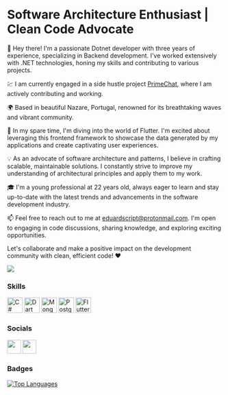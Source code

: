 Software Architecture Enthusiast | Clean Code Advocate
========================================================================================================================================

👋 Hey there! I'm a passionate Dotnet developer with three years of experience, specializing in Backend development. I've worked extensively with .NET technologies, honing my skills and contributing to various projects.

💹 I am currently engaged in a side hustle project [PrimeChat](https://github.com/eduardscript/primechat-server), where I am actively contributing and working.

🌍 Based in beautiful Nazare, Portugal, renowned for its breathtaking waves and vibrant community.

🌱 In my spare time, I'm diving into the world of Flutter. I'm excited about leveraging this frontend framework to showcase the data generated by my applications and create captivating user experiences.

💡 As an advocate of software architecture and patterns, I believe in crafting scalable, maintainable solutions. I constantly strive to improve my understanding of architectural principles and apply them to my work.

🎓 I'm a young professional at 22 years old, always eager to learn and stay up-to-date with the latest trends and advancements in the software development industry.

📫 Feel free to reach out to me at eduardscript@protonmail.com. I'm open to engaging in code discussions, sharing knowledge, and exploring exciting opportunities.

Let's collaborate and make a positive impact on the development community with clean, efficient code! ❤️

<a href="https://www.github.com/eduardscript" target="_blank" rel="noreferrer"><img
src="https://img.shields.io/github/followers/eduardscript?logo=github&style=for-the-badge&color=0891b2&labelColor=1c1917" /></a>

### Skills


<p align="left">
<a href="https://docs.microsoft.com/en-us/dotnet/csharp/" target="_blank" rel="noreferrer"><img src="https://raw.githubusercontent.com/danielcranney/readme-generator/main/public/icons/skills/csharp-colored.svg" width="36" height="36" alt="C#" /></a>
<a href="https://dart.dev/" target="_blank" rel="noreferrer"><img src="https://raw.githubusercontent.com/danielcranney/readme-generator/main/public/icons/skills/dart-colored.svg" width="36" height="36" alt="Dart" /></a>
<a href="https://www.mongodb.com/" target="_blank" rel="noreferrer"><img src="https://raw.githubusercontent.com/danielcranney/readme-generator/main/public/icons/skills/mongodb-colored.svg" width="36" height="36" alt="MongoDB" /></a>
<a href="https://www.postgresql.org/" target="_blank" rel="noreferrer"><img src="https://raw.githubusercontent.com/danielcranney/readme-generator/main/public/icons/skills/postgresql-colored.svg" width="36" height="36" alt="PostgreSQL" /></a>
<a href="https://flutter.dev/" target="_blank" rel="noreferrer"><img src="https://raw.githubusercontent.com/danielcranney/readme-generator/main/public/icons/skills/flutter-colored.svg" width="36" height="36" alt="Flutter" /></a>
</p>


### Socials

<a href="http://www.instagram.com/eduardwiu" target="_blank" rel="noreferrer"><img src="https://raw.githubusercontent.com/danielcranney/readme-generator/main/public/icons/socials/instagram.svg" width="32" height="32" /></a> <a href="https://www.linkedin.com/in/edscript" target="_blank" rel="noreferrer"><img src="https://raw.githubusercontent.com/danielcranney/readme-generator/main/public/icons/socials/linkedin.svg" width="32" height="32" /></a> 

### Badges

<a href="https://github.com/eduardscript" align="left"><img src="https://github-readme-stats.vercel.app/api/top-langs/?username=eduardscript&langs_count=10&title_color=0891b2&text_color=ffffff&icon_color=0891b2&bg_color=1c1917&hide_border=true&locale=en&custom_title=Top%20%Languages" alt="Top Languages" /></a>
